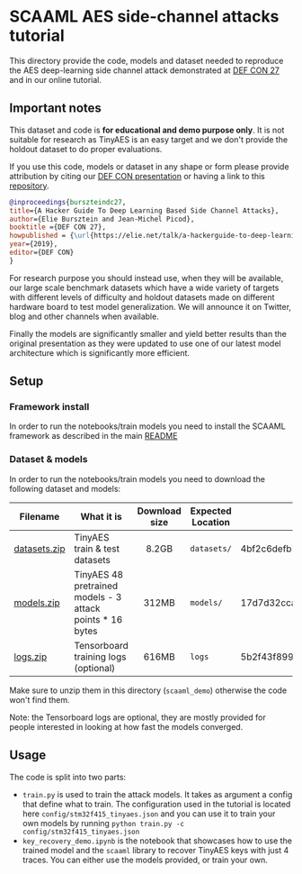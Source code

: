 # SCAAML AES side-channel attacks tutorial

This directory provide the code, models and dataset needed to reproduce the AES deep-learning side channel attack
demonstrated at [DEF CON 27](https://elie.net/talk/a-hackerguide-to-deep-learning-based-side-channel-attacks/)
and in our online tutorial.

## Important notes

This dataset and code is **for educational and demo purpose only**.
It is not suitable for research as TinyAES is an easy target and
we don't provide the holdout dataset to do proper evaluations.

If you use this code, models or dataset in any shape or form please provide attribution
by citing our [DEF CON presentation](https://elie.net/talk/a-hackerguide-to-deep-learning-based-side-channel-attacks/) or having a link to this
[repository](https://github.com/google/scaaml).

```bibtex
@inproceedings{burszteindc27,
title={A Hacker Guide To Deep Learning Based Side Channel Attacks},
author={Elie Bursztein and Jean-Michel Picod},
booktitle ={DEF CON 27},
howpublished = {\url{https://elie.net/talk/a-hackerguide-to-deep-learning-based-side-channel-attacks/}}
year={2019},
editor={DEF CON}
}
```

For research purpose you should instead use, when they will be available, our
large scale benchmark datasets which have a wide variety of targets
with different levels of difficulty and holdout datasets made on
different hardware board to test model generalization.
We will announce it on Twitter, blog and other channels when available.

Finally the models are significantly smaller and yield better results than the
original presentation as they were updated to use one of our latest model
architecture which is significantly more efficient.

## Setup

### Framework install

In order to run the notebooks/train models you need to install the SCAAML framework as described in the main [README](https://github.com/google/scaaml/)

### Dataset & models

In order to run the notebooks/train models you need to download the following dataset and models:

| Filename                                                                               | What it is                                                | Download size | Expected Location | SHAS256                                                          |
| -------------------------------------------------------------------------------------- | --------------------------------------------------------- | :-----------: | ----------------- | ---------------------------------------------------------------- |
| [datasets.zip](https://storage.googleapis.com/scaaml-public/scaaml_intro/datasets.zip) | TinyAES train & test datasets                             |     8.2GB     | `datasets/`       | 4bf2c6defb79b40b30f01f488e83762396b56daad14a694f64916be2b665b2f8 |
| [models.zip](https://storage.googleapis.com/scaaml-public/scaaml_intro/models.zip)     | TinyAES 48 pretrained models - 3 attack points * 16 bytes |     312MB     | `models/`         | 17d7d32cca0ac0db157ae1f5696f6c64bba6d753a8f33802d0d9614bb07d3d9b |
| [logs.zip](https://storage.googleapis.com/scaaml-public/scaaml_intro/logs.zip)         | Tensorboard training logs (optional)                      |     616MB     | `logs`            | 5b2f43f89990653d64820cca61f15fc6818ee674ae4cc2b4f235cfd9a48f3b28 |

Make sure to unzip them in this directory (`scaaml_demo`) otherwise the code won't find them.

Note: the Tensorboard logs are optional, they are mostly provided for people interested in looking at how fast the models converged.

## Usage

The code is split into two parts:

- `train.py` is used to train the attack models. It takes as argument a config
  that define what to train. The configuration used in the tutorial is located here
  `config/stm32f415_tinyaes.json` and you can use it to train your own models by running
  `python train.py -c config/stm32f415_tinyaes.json`
- `key_recovery_demo.ipynb` is the notebook that showcases how to use the trained model
  and the `scaaml` library to recover TinyAES keys with just 4 traces. You can either use the models provided, or train your own.
